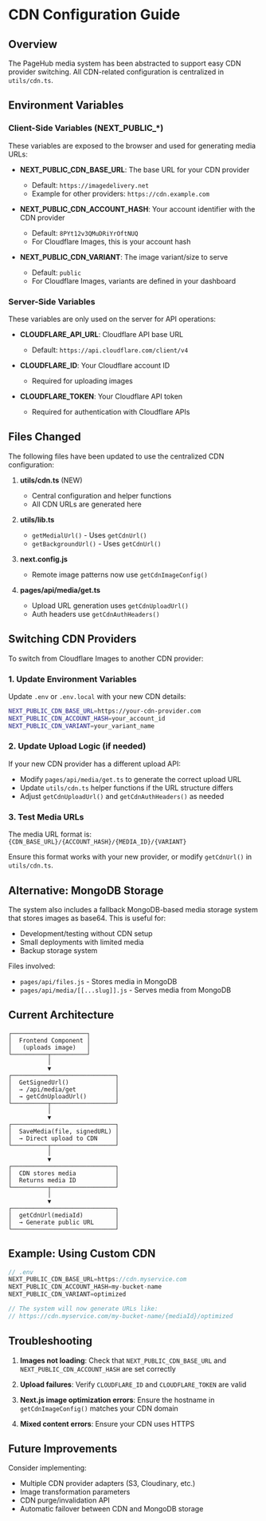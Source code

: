 # CDN Configuration Guide

## Overview

The PageHub media system has been abstracted to support easy CDN provider switching. All CDN-related configuration is centralized in `utils/cdn.ts`.

## Environment Variables

### Client-Side Variables (NEXT_PUBLIC_*)

These variables are exposed to the browser and used for generating media URLs:

- **NEXT_PUBLIC_CDN_BASE_URL**: The base URL for your CDN provider
  - Default: `https://imagedelivery.net`
  - Example for other providers: `https://cdn.example.com`

- **NEXT_PUBLIC_CDN_ACCOUNT_HASH**: Your account identifier with the CDN provider
  - Default: `8PYt12v3QMuDRiYrOftNUQ`
  - For Cloudflare Images, this is your account hash

- **NEXT_PUBLIC_CDN_VARIANT**: The image variant/size to serve
  - Default: `public`
  - For Cloudflare Images, variants are defined in your dashboard

### Server-Side Variables

These variables are only used on the server for API operations:

- **CLOUDFLARE_API_URL**: Cloudflare API base URL
  - Default: `https://api.cloudflare.com/client/v4`

- **CLOUDFLARE_ID**: Your Cloudflare account ID
  - Required for uploading images

- **CLOUDFLARE_TOKEN**: Your Cloudflare API token
  - Required for authentication with Cloudflare APIs

## Files Changed

The following files have been updated to use the centralized CDN configuration:

1. **utils/cdn.ts** (NEW)
   - Central configuration and helper functions
   - All CDN URLs are generated here

2. **utils/lib.ts**
   - `getMedialUrl()` - Uses `getCdnUrl()`
   - `getBackgroundUrl()` - Uses `getCdnUrl()`

3. **next.config.js**
   - Remote image patterns now use `getCdnImageConfig()`

4. **pages/api/media/get.ts**
   - Upload URL generation uses `getCdnUploadUrl()`
   - Auth headers use `getCdnAuthHeaders()`

## Switching CDN Providers

To switch from Cloudflare Images to another CDN provider:

### 1. Update Environment Variables

Update `.env` or `.env.local` with your new CDN details:

```bash
NEXT_PUBLIC_CDN_BASE_URL=https://your-cdn-provider.com
NEXT_PUBLIC_CDN_ACCOUNT_HASH=your_account_id
NEXT_PUBLIC_CDN_VARIANT=your_variant_name
```

### 2. Update Upload Logic (if needed)

If your new CDN provider has a different upload API:

- Modify `pages/api/media/get.ts` to generate the correct upload URL
- Update `utils/cdn.ts` helper functions if the URL structure differs
- Adjust `getCdnUploadUrl()` and `getCdnAuthHeaders()` as needed

### 3. Test Media URLs

The media URL format is: `{CDN_BASE_URL}/{ACCOUNT_HASH}/{MEDIA_ID}/{VARIANT}`

Ensure this format works with your new provider, or modify `getCdnUrl()` in `utils/cdn.ts`.

## Alternative: MongoDB Storage

The system also includes a fallback MongoDB-based media storage system that stores images as base64. This is useful for:

- Development/testing without CDN setup
- Small deployments with limited media
- Backup storage system

Files involved:
- `pages/api/files.js` - Stores media in MongoDB
- `pages/api/media/[[...slug]].js` - Serves media from MongoDB

## Current Architecture

```
┌─────────────────────┐
│  Frontend Component │
│   (uploads image)   │
└──────────┬──────────┘
           │
           ▼
┌─────────────────────────────┐
│  GetSignedUrl()             │
│  → /api/media/get           │
│  → getCdnUploadUrl()        │
└──────────┬──────────────────┘
           │
           ▼
┌─────────────────────────────┐
│  SaveMedia(file, signedURL) │
│  → Direct upload to CDN     │
└──────────┬──────────────────┘
           │
           ▼
┌─────────────────────────────┐
│  CDN stores media           │
│  Returns media ID           │
└──────────┬──────────────────┘
           │
           ▼
┌─────────────────────────────┐
│  getCdnUrl(mediaId)         │
│  → Generate public URL      │
└─────────────────────────────┘
```

## Example: Using Custom CDN

```typescript
// .env
NEXT_PUBLIC_CDN_BASE_URL=https://cdn.myservice.com
NEXT_PUBLIC_CDN_ACCOUNT_HASH=my-bucket-name
NEXT_PUBLIC_CDN_VARIANT=optimized

// The system will now generate URLs like:
// https://cdn.myservice.com/my-bucket-name/{mediaId}/optimized
```

## Troubleshooting

1. **Images not loading**: Check that `NEXT_PUBLIC_CDN_BASE_URL` and `NEXT_PUBLIC_CDN_ACCOUNT_HASH` are set correctly

2. **Upload failures**: Verify `CLOUDFLARE_ID` and `CLOUDFLARE_TOKEN` are valid

3. **Next.js image optimization errors**: Ensure the hostname in `getCdnImageConfig()` matches your CDN domain

4. **Mixed content errors**: Ensure your CDN uses HTTPS

## Future Improvements

Consider implementing:
- Multiple CDN provider adapters (S3, Cloudinary, etc.)
- Image transformation parameters
- CDN purge/invalidation API
- Automatic failover between CDN and MongoDB storage


